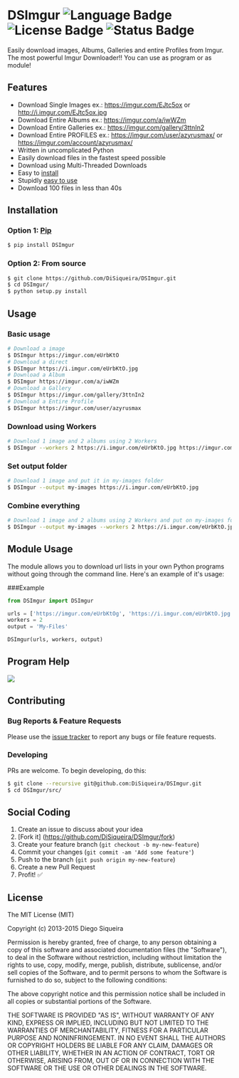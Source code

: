 # DSImgur ![Language Badge](https://img.shields.io/badge/Language-Python-red.svg) ![License Badge](https://img.shields.io/badge/License-MIT-blue.svg) ![Status Badge](https://img.shields.io/badge/Status-Stable-brightgreen.svg)

Easily download images, Albums, Galleries and entire Profiles from Imgur. The most powerful Imgur Downloader!! You can use as program or as module!

## Features

- Download Single Images ex.: https://imgur.com/EJtc5ox or http://i.imgur.com/EJtc5ox.jpg
- Download Entire Albums ex.: https://imgur.com/a/iwWZm 
- Download Entire Galleries ex.: https://imgur.com/gallery/3ttnIn2
- Download Entire PROFILES ex.: https://imgur.com/user/azyrusmax/ or https://imgur.com/account/azyrusmax/
- Written in uncomplicated Python
- Easily download files in the fastest speed possible
- Download using Multi-Threaded Downloads
- Easy to [install](https://github.com/DiSiqueira/DSImgur#installation)
- Stupidly [easy to use](https://github.com/DiSiqueira/DSImgur#usage)
- Download 100 files in less than 40s

## Installation

### Option 1: [Pip](https://pip.pypa.io/en/stable/installing/)

```bash
$ pip install DSImgur
```

### Option 2: From source

```bash
$ git clone https://github.com/DiSiqueira/DSImgur.git
$ cd DSImgur/
$ python setup.py install
```

## Usage

### Basic usage

```bash
# Download a image
$ DSImgur https://imgur.com/eUrbKtO
# Download a direct
$ DSImgur https://i.imgur.com/eUrbKtO.jpg
# Download a Album
$ DSImgur https://imgur.com/a/iwWZm
# Download a Gallery
$ DSImgur https://imgur.com/gallery/3ttnIn2
# Download a Entire Profile
$ DSImgur https://imgur.com/user/azyrusmax
```

### Download using Workers

```bash
# Download 1 image and 2 albums using 2 Workers
$ DSImgur --workers 2 https://i.imgur.com/eUrbKtO.jpg https://imgur.com/a/iwWZm https://imgur.com/a/3ttnIn2
```

### Set output folder

```bash
# Download 1 image and put it in my-images folder
$ DSImgur --output my-images https://i.imgur.com/eUrbKtO.jpg
```

### Combine everything

```bash
# Download 1 image and 2 albums using 2 Workers and put on my-images folder
$ DSImgur --output my-images --workers 2 https://i.imgur.com/eUrbKtO.jpg https://imgur.com/a/iwWZm https://imgur.com/a/3ttnIn2
```

## Module Usage
The module allows you to download url lists in your own Python programs without going through the command line. Here's an example of it's usage:

###Example
```python
from DSImgur import DSImgur

urls = ['https://imgur.com/eUrbKtOg', 'https://i.imgur.com/eUrbKtO.jpg', 'https://imgur.com/a/iwWZm', 'https://imgur.com/gallery/3ttnIn2', 'https://imgur.com/user/azyrusmax']
workers = 2
output = 'My-Files'

DSImgur(urls, workers, output)
```

## Program Help

![](https://i.imgur.com/mKHbLay.png)

## Contributing

### Bug Reports & Feature Requests

Please use the [issue tracker](https://github.com/DiSiqueira/DSImgur/issues) to report any bugs or file feature requests.

### Developing

PRs are welcome. To begin developing, do this:

```bash
$ git clone --recursive git@github.com:DiSiqueira/DSImgur.git
$ cd DSImgur/src/
```

## Social Coding

1. Create an issue to discuss about your idea
2. [Fork it] (https://github.com/DiSiqueira/DSImgur/fork)
3. Create your feature branch (`git checkout -b my-new-feature`)
4. Commit your changes (`git commit -am 'Add some feature'`)
5. Push to the branch (`git push origin my-new-feature`)
6. Create a new Pull Request
7. Profit! :white_check_mark:

## License

The MIT License (MIT)

Copyright (c) 2013-2015 Diego Siqueira

Permission is hereby granted, free of charge, to any person obtaining a copy
of this software and associated documentation files (the "Software"), to deal
in the Software without restriction, including without limitation the rights
to use, copy, modify, merge, publish, distribute, sublicense, and/or sell
copies of the Software, and to permit persons to whom the Software is
furnished to do so, subject to the following conditions:

The above copyright notice and this permission notice shall be included in
all copies or substantial portions of the Software.

THE SOFTWARE IS PROVIDED "AS IS", WITHOUT WARRANTY OF ANY KIND, EXPRESS OR
IMPLIED, INCLUDING BUT NOT LIMITED TO THE WARRANTIES OF MERCHANTABILITY,
FITNESS FOR A PARTICULAR PURPOSE AND NONINFRINGEMENT.  IN NO EVENT SHALL THE
AUTHORS OR COPYRIGHT HOLDERS BE LIABLE FOR ANY CLAIM, DAMAGES OR OTHER
LIABILITY, WHETHER IN AN ACTION OF CONTRACT, TORT OR OTHERWISE, ARISING FROM,
OUT OF OR IN CONNECTION WITH THE SOFTWARE OR THE USE OR OTHER DEALINGS IN
THE SOFTWARE.